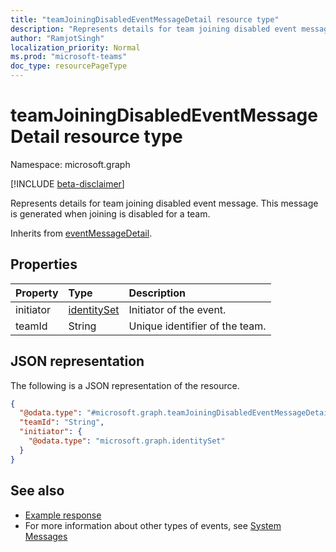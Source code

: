 ```yaml
---
title: "teamJoiningDisabledEventMessageDetail resource type"
description: "Represents details for team joining disabled event message."
author: "RamjotSingh"
localization_priority: Normal
ms.prod: "microsoft-teams"
doc_type: resourcePageType
---
```


# teamJoiningDisabledEventMessageDetail resource type

Namespace: microsoft.graph

[!INCLUDE [beta-disclaimer](../../includes/beta-disclaimer.md)]

Represents details for team joining disabled event message.
This message is generated when joining is disabled for a team.


Inherits from [eventMessageDetail](../resources/eventmessagedetail.md).

## Properties
|Property|Type|Description|
|:---|:---|:---|
|initiator|[identitySet](../resources/identityset.md)|Initiator of the event.|
|teamId|String|Unique identifier of the team.|
## JSON representation
The following is a JSON representation of the resource.
<!-- {
  "blockType": "resource",
  "@odata.type": "microsoft.graph.teamJoiningDisabledEventMessageDetail",
  "baseType": "microsoft.graph.eventmessagedetail"
}
-->
``` json
{
  "@odata.type": "#microsoft.graph.teamJoiningDisabledEventMessageDetail",
  "teamId": "String",
  "initiator": {
    "@odata.type": "microsoft.graph.identitySet"
  }
}
```


## See also
- [Example response](/graph/system-messages/#22-team-joining-disabled)
- For more information about other types of events, see [System Messages](/graph/system-messages)